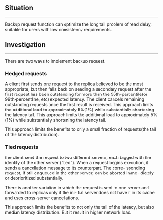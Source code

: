 ## Situation
----------------
Backup request function can optimize the long tail problem of read delay, suitable for users with low consistency requirements.

## Investigation
----------------
There are two ways to implement backup request.

### Hedged requests
A client first sends one request to the replica believed to be the most appropriate, but then falls back on sending a secondary request after the first request has been outstanding for more than the 95th-percentile(or 99th-percentline, etc) expected latency. The client cancels remaining outstanding requests once the first result is received. This approach limits the additional load to approximately 5%(1%) while substantially shortening the latency tail. This approach limits the additional load to approximately 5%(1%) while substantially shortening the latency tail.

This approach limits the benefits to only a small fraction of requests(the tail of the latency distribution).

### Tied requests
the client send the request to two different servers, each tagged with the identity of the other server (“tied”). When a request begins execution, it sends a cancellation message to its counterpart. The corre- sponding request, if still enqueued in the other server, can be aborted imme- diately or deprioritized substantially.

There is another variation in which the request is sent to one server and forwarded to replicas only if the ini- tial server does not have it in its cache and uses cross-server cancellations.

This approach limits the benefits to not only the tail of the latency, but also median latency distribution. But it result in higher network load.

